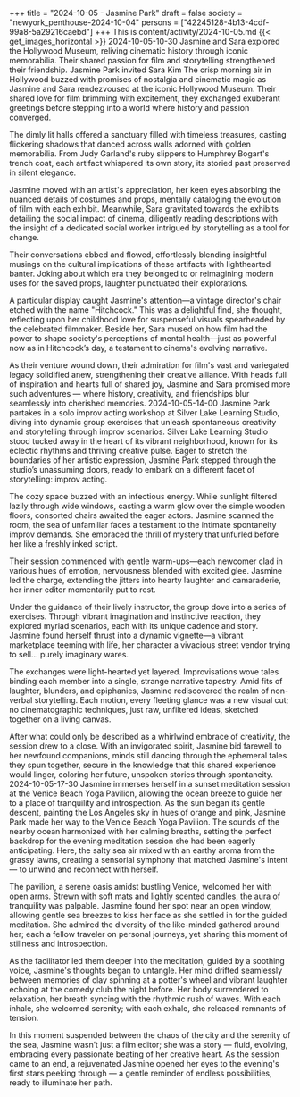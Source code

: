 +++
title = "2024-10-05 - Jasmine Park"
draft = false
society = "newyork_penthouse-2024-10-04"
persons = ["42245128-4b13-4cdf-99a8-5a29216caebd"]
+++
This is content/activity/2024-10-05.md
{{< get_images_horizontal >}}
2024-10-05-10-30
Jasmine and Sara explored the Hollywood Museum, reliving cinematic history through iconic memorabilia. Their shared passion for film and storytelling strengthened their friendship.
Jasmine Park invited Sara Kim
The crisp morning air in Hollywood buzzed with promises of nostalgia and cinematic magic as Jasmine and Sara rendezvoused at the iconic Hollywood Museum. Their shared love for film brimming with excitement, they exchanged exuberant greetings before stepping into a world where history and passion converged.

The dimly lit halls offered a sanctuary filled with timeless treasures, casting flickering shadows that danced across walls adorned with golden memorabilia. From Judy Garland's ruby slippers to Humphrey Bogart's trench coat, each artifact whispered its own story, its storied past preserved in silent elegance.

Jasmine moved with an artist's appreciation, her keen eyes absorbing the nuanced details of costumes and props, mentally cataloging the evolution of film with each exhibit. Meanwhile, Sara gravitated towards the exhibits detailing the social impact of cinema, diligently reading descriptions with the insight of a dedicated social worker intrigued by storytelling as a tool for change.

Their conversations ebbed and flowed, effortlessly blending insightful musings on the cultural implications of these artifacts with lighthearted banter. Joking about which era they belonged to or reimagining modern uses for the saved props, laughter punctuated their explorations.

A particular display caught Jasmine's attention—a vintage director's chair etched with the name "Hitchcock." This was a delightful find, she thought, reflecting upon her childhood love for suspenseful visuals spearheaded by the celebrated filmmaker. Beside her, Sara mused on how film had the power to shape society's perceptions of mental health—just as powerful now as in Hitchcock’s day, a testament to cinema's evolving narrative.

As their venture wound down, their admiration for film's vast and variegated legacy solidified anew, strengthening their creative alliance. With heads full of inspiration and hearts full of shared joy, Jasmine and Sara promised more such adventures — where history, creativity, and friendships blur seamlessly into cherished memories.
2024-10-05-14-00
Jasmine Park partakes in a solo improv acting workshop at Silver Lake Learning Studio, diving into dynamic group exercises that unleash spontaneous creativity and storytelling through improv scenarios.
Silver Lake Learning Studio stood tucked away in the heart of its vibrant neighborhood, known for its eclectic rhythms and thriving creative pulse. Eager to stretch the boundaries of her artistic expression, Jasmine Park stepped through the studio’s unassuming doors, ready to embark on a different facet of storytelling: improv acting.

The cozy space buzzed with an infectious energy. While sunlight filtered lazily through wide windows, casting a warm glow over the simple wooden floors, consorted chairs awaited the eager actors.  Jasmine scanned the room, the sea of unfamiliar faces a testament to the intimate spontaneity improv demands. She embraced the thrill of mystery that unfurled before her like a freshly inked script.

Their session commenced with gentle warm-ups—each newcomer clad in various hues of emotion, nervousness blended with excited glee. Jasmine led the charge, extending the jitters into hearty laughter and camaraderie, her inner editor momentarily put to rest.

Under the guidance of their lively instructor, the group dove into a series of exercises. Through vibrant imagination and instinctive reaction, they explored myriad scenarios, each with its unique cadence and story. Jasmine found herself thrust into a dynamic vignette—a vibrant marketplace teeming with life, her character a vivacious street vendor trying to sell... purely imaginary wares.

The exchanges were light-hearted yet layered. Improvisations wove tales binding each member into a single, strange narrative tapestry. Amid fits of laughter, blunders, and epiphanies, Jasmine rediscovered the realm of non-verbal storytelling. Each motion, every fleeting glance was a new visual cut; no cinematographic techniques, just raw, unfiltered ideas, sketched together on a living canvas.

After what could only be described as a whirlwind embrace of creativity, the session drew to a close.  With an invigorated spirit, Jasmine bid farewell to her newfound companions, minds still dancing through the ephemeral tales they spun together, secure in the knowledge that this shared experience would linger, coloring her future, unspoken stories through spontaneity.
2024-10-05-17-30
Jasmine immerses herself in a sunset meditation session at the Venice Beach Yoga Pavilion, allowing the ocean breeze to guide her to a place of tranquility and introspection.
As the sun began its gentle descent, painting the Los Angeles sky in hues of orange and pink, Jasmine Park made her way to the Venice Beach Yoga Pavilion. The sounds of the nearby ocean harmonized with her calming breaths, setting the perfect backdrop for the evening meditation session she had been eagerly anticipating. Here, the salty sea air mixed with an earthy aroma from the grassy lawns, creating a sensorial symphony that matched Jasmine's intent — to unwind and reconnect with herself.

The pavilion, a serene oasis amidst bustling Venice, welcomed her with open arms. Strewn with soft mats and lightly scented candles, the aura of tranquility was palpable. Jasmine found her spot near an open window, allowing gentle sea breezes to kiss her face as she settled in for the guided meditation. She admired the diversity of the like-minded gathered around her; each a fellow traveler on personal journeys, yet sharing this moment of stillness and introspection. 

As the facilitator led them deeper into the meditation, guided by a soothing voice, Jasmine's thoughts began to untangle. Her mind drifted seamlessly between memories of clay spinning at a potter's wheel and vibrant laughter echoing at the comedy club the night before. Her body surrendered to relaxation, her breath syncing with the rhythmic rush of waves. With each inhale, she welcomed serenity; with each exhale, she released remnants of tension.

In this moment suspended between the chaos of the city and the serenity of the sea, Jasmine wasn’t just a film editor; she was a story — fluid, evolving, embracing every passionate beating of her creative heart. As the session came to an end, a rejuvenated Jasmine opened her eyes to the evening's first stars peeking through — a gentle reminder of endless possibilities, ready to illuminate her path.
